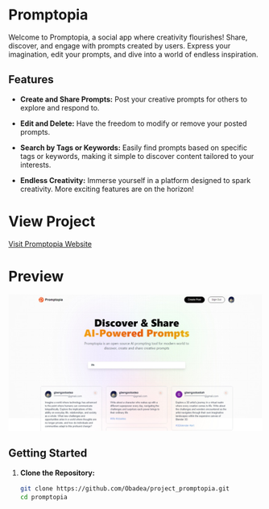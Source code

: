 # Promptopia

Welcome to Promptopia, a social app where creativity flourishes! Share, discover, and engage with prompts created by users. Express your imagination, edit your prompts, and dive into a world of endless inspiration.

## Features

- **Create and Share Prompts:** Post your creative prompts for others to explore and respond to.

- **Edit and Delete:** Have the freedom to modify or remove your posted prompts.

- **Search by Tags or Keywords:** Easily find prompts based on specific tags or keywords, making it simple to discover content tailored to your interests.

- **Endless Creativity:** Immerse yourself in a platform designed to spark creativity. More exciting features are on the horizon!

# View Project

[Visit Promptopia Website](https://obadea-project-promptopia.vercel.app/)

# Preview

![Local Image](public/assets/images/promptopia_preview.jpeg)

## Getting Started

1. **Clone the Repository:**
   ```bash
   git clone https://github.com/Obadea/project_promptopia.git
   cd promptopia
   ```
